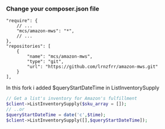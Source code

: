 ### Change your composer.json file 

```
"require": {
    // ...
    "mcs/amazon-mws": "*",
    // ...
},
"repositories": [
    {
        "name": "mcs/amazon-mws",
        "type": "git",
        "url": "https://github.com/lrnzfrr/amazon-mws.git"
    }
],
```

In this fork i added $queryStartDateTime in ListInventorySupply

```php
// Get a list's inventory for Amazon's fulfillment
$client->ListInventorySupply($sku_array = []);
// ..or
$queryStartDateTime = date('c',$time);
$client->ListInventorySupply([],$queryStartDateTime]);
```
